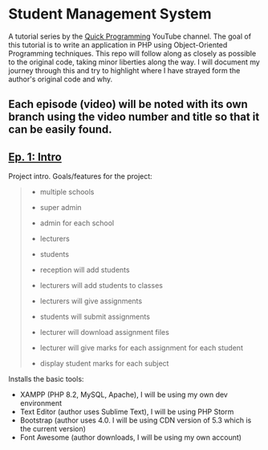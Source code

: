 # Student Management System

A tutorial series by the [Quick Programming](https://www.youtube.com/@QuickProgramming) YouTube channel. The goal of
this tutorial is to write an application in PHP using Object-Oriented Programming techniques. This repo will follow
along as closely as possible to the original code, taking minor liberties along the way. I will document my journey
through this and try to highlight where I have strayed form the author's original code and why.

Each episode (video) will be noted with its own branch using the video number and title so that it can be easily found.
---

## [Ep. 1: Intro](https://youtu.be/ztDGTjXlY5U?si=4YftXnXo8TBYHVpu)

Project intro. Goals/features for the project:

> - multiple schools
>- super admin
>- admin for each school
>- lecturers
>- students
>
>
> - reception will add students
> - lecturers will add students to classes
> - lecturers will give assignments
> - students will submit assignments
> - lecturer will download assignment files
> - lecturer will give marks for each assignment for each student
> - display student marks for each subject

Installs the basic tools:

- XAMPP (PHP 8.2, MySQL, Apache), I will be using my own dev environment
- Text Editor (author uses Sublime Text), I will be using PHP Storm
- Bootstrap (author uses 4.0. I will be using CDN version of 5.3 which is the current version)
- Font Awesome (author downloads, I will be using my own account)